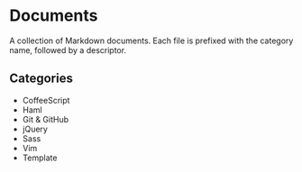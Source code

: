 Documents
=========

A collection of Markdown documents. Each file is prefixed with the category name, followed by a descriptor.

Categories
----------

- CoffeeScript
- Haml
- Git & GitHub
- jQuery
- Sass
- Vim
- Template
